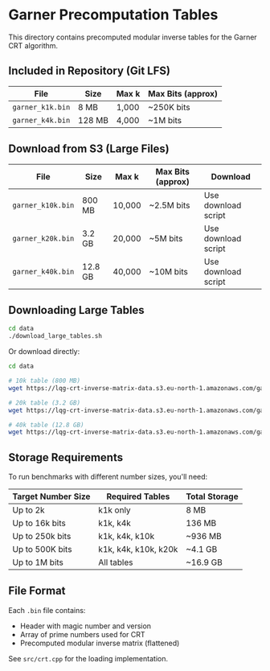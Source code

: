 # Garner Precomputation Tables

This directory contains precomputed modular inverse tables for the Garner CRT algorithm.

## Included in Repository (Git LFS)

| File | Size | Max k | Max Bits (approx) |
|------|------|-------|-------------------|
| `garner_k1k.bin` | 8 MB | 1,000 | ~250K bits |
| `garner_k4k.bin` | 128 MB | 4,000 | ~1M bits |

## Download from S3 (Large Files)

| File | Size | Max k | Max Bits (approx) | Download |
|------|------|-------|-------------------|----------|
| `garner_k10k.bin` | 800 MB | 10,000 | ~2.5M bits | Use download script |
| `garner_k20k.bin` | 3.2 GB | 20,000 | ~5M bits | Use download script |
| `garner_k40k.bin` | 12.8 GB | 40,000 | ~10M bits | Use download script |

## Downloading Large Tables
```bash
cd data
./download_large_tables.sh
```

Or download directly:
```bash
cd data

# 10k table (800 MB)
wget https://lqg-crt-inverse-matrix-data.s3.eu-north-1.amazonaws.com/garner_k10k.bin

# 20k table (3.2 GB)
wget https://lqg-crt-inverse-matrix-data.s3.eu-north-1.amazonaws.com/garner_k20k.bin

# 40k table (12.8 GB)
wget https://lqg-crt-inverse-matrix-data.s3.eu-north-1.amazonaws.com/garner_k40k.bin
```

## Storage Requirements

To run benchmarks with different number sizes, you'll need:

| Target Number Size | Required Tables | Total Storage |
|-------------------|-----------------|---------------|
| Up to  2k | k1k only | 8 MB |
| Up to 16k bits | k1k, k4k | 136 MB |
| Up to 250k bits | k1k, k4k, k10k | ~936 MB |
| Up to 500K bits | k1k, k4k, k10k, k20k | ~4.1 GB |
| Up to 1M bits | All tables | ~16.9 GB |

## File Format

Each `.bin` file contains:
- Header with magic number and version
- Array of prime numbers used for CRT
- Precomputed modular inverse matrix (flattened)

See `src/crt.cpp` for the loading implementation.